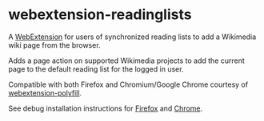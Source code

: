 # webextension-readinglists
A [WebExtension](https://wiki.mozilla.org/WebExtensions) for users of synchronized reading lists to add a Wikimedia wiki page from the browser.

Adds a page action on supported Wikimedia projects to add the current page to the default reading list for the logged in user. 

Compatible with both Firefox and Chromium/Google Chrome courtesy of [webextension-polyfill](https://github.com/mozilla/webextension-polyfill).

See debug installation instructions for [Firefox](https://developer.mozilla.org/en-US/docs/Tools/about%3Adebugging) and [Chrome](https://developer.chrome.com/extensions/getstarted).
